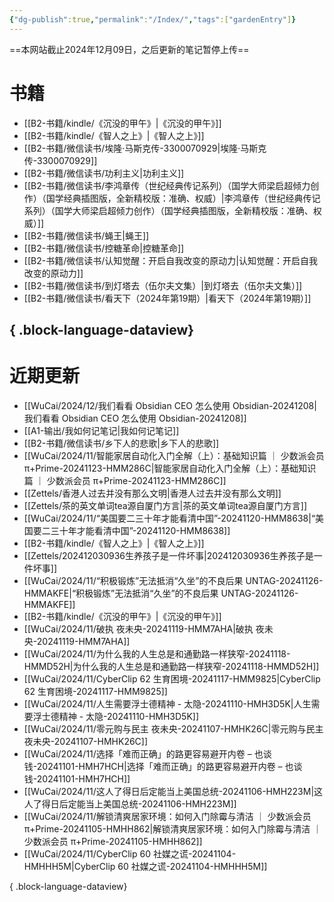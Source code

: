 ```yaml
---
{"dg-publish":true,"permalink":"/Index/","tags":["gardenEntry"]}
---
```


==本网站截止2024年12月09日，之后更新的笔记暂停上传==
# 书籍

- [[B2-书籍/kindle/《沉没的甲午》\|《沉没的甲午》]]
- [[B2-书籍/kindle/《智人之上》\|《智人之上》]]
- [[B2-书籍/微信读书/埃隆·马斯克传-3300070929\|埃隆·马斯克传-3300070929]]
- [[B2-书籍/微信读书/功利主义\|功利主义]]
- [[B2-书籍/微信读书/李鸿章传（世纪经典传记系列）（国学大师梁启超倾力创作）（国学经典插图版，全新精校版：准确、权威）\|李鸿章传（世纪经典传记系列）（国学大师梁启超倾力创作）（国学经典插图版，全新精校版：准确、权威）]]
- [[B2-书籍/微信读书/蝇王\|蝇王]]
- [[B2-书籍/微信读书/控糖革命\|控糖革命]]
- [[B2-书籍/微信读书/认知觉醒：开启自我改变的原动力\|认知觉醒：开启自我改变的原动力]]
- [[B2-书籍/微信读书/到灯塔去（伍尔夫文集）\|到灯塔去（伍尔夫文集）]]
- [[B2-书籍/微信读书/看天下（2024年第19期）\|看天下（2024年第19期）]]

{ .block-language-dataview}
---

# 近期更新

- [[WuCai/2024/12/我们看看 Obsidian CEO 怎么使用 Obsidian-20241208\|我们看看 Obsidian CEO 怎么使用 Obsidian-20241208]]
- [[A1-输出/我如何记笔记\|我如何记笔记]]
- [[B2-书籍/微信读书/乡下人的悲歌\|乡下人的悲歌]]
- [[WuCai/2024/11/智能家居自动化入门全解（上）：基础知识篇 ｜ 少数派会员 π+Prime-20241123-HMM286C\|智能家居自动化入门全解（上）：基础知识篇 ｜ 少数派会员 π+Prime-20241123-HMM286C]]
- [[Zettels/香港人过去并没有那么文明\|香港人过去并没有那么文明]]
- [[Zettels/茶的英文单词tea源自厦门方言\|茶的英文单词tea源自厦门方言]]
- [[WuCai/2024/11/“美国要二三十年才能看清中国”-20241120-HMM8638\|“美国要二三十年才能看清中国”-20241120-HMM8638]]
- [[B2-书籍/kindle/《智人之上》\|《智人之上》]]
- [[Zettels/202412030936生养孩子是一件坏事\|202412030936生养孩子是一件坏事]]
- [[WuCai/2024/11/“积极锻炼”无法抵消“久坐”的不良后果  UNTAG-20241126-HMMAKFE\|“积极锻炼”无法抵消“久坐”的不良后果  UNTAG-20241126-HMMAKFE]]
- [[B2-书籍/kindle/《沉没的甲午》\|《沉没的甲午》]]
- [[WuCai/2024/11/破执  夜未央-20241119-HMM7AHA\|破执  夜未央-20241119-HMM7AHA]]
- [[WuCai/2024/11/为什么我的人生总是和通勤路一样狭窄-20241118-HMMD52H\|为什么我的人生总是和通勤路一样狭窄-20241118-HMMD52H]]
- [[WuCai/2024/11/CyberClip 62 生育困境-20241117-HMM9825\|CyberClip 62 生育困境-20241117-HMM9825]]
- [[WuCai/2024/11/人生需要浮士德精神 - 太隐-20241110-HMH3D5K\|人生需要浮士德精神 - 太隐-20241110-HMH3D5K]]
- [[WuCai/2024/11/零元购与民主  夜未央-20241107-HMHK26C\|零元购与民主  夜未央-20241107-HMHK26C]]
- [[WuCai/2024/11/选择「难而正确」的路更容易避开内卷 – 也谈钱-20241101-HMH7HCH\|选择「难而正确」的路更容易避开内卷 – 也谈钱-20241101-HMH7HCH]]
- [[WuCai/2024/11/这人了得日后定能当上美国总统-20241106-HMH223M\|这人了得日后定能当上美国总统-20241106-HMH223M]]
- [[WuCai/2024/11/解锁清爽居家环境：如何入门除霉与清洁 ｜ 少数派会员 π+Prime-20241105-HMHH862\|解锁清爽居家环境：如何入门除霉与清洁 ｜ 少数派会员 π+Prime-20241105-HMHH862]]
- [[WuCai/2024/11/CyberClip 60 社媒之谎-20241104-HMHHH5M\|CyberClip 60 社媒之谎-20241104-HMHHH5M]]

{ .block-language-dataview}

